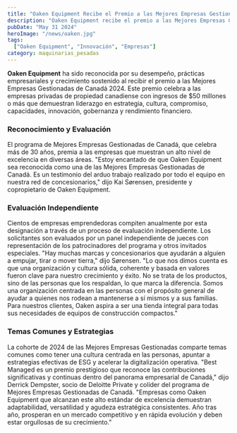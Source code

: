 ```yaml
---
title: "Oaken Equipment Recibe el Premio a las Mejores Empresas Gestionadas de Canadá 2024"
description: "Oaken Equipment recibe el premio a las Mejores Empresas Gestionadas de Canadá 2024, destacando su liderazgo en estrategia, cultura y rendimiento financiero."
pubDate: "May 31 2024"
heroImage: "/news/oaken.jpg"
tags:
  ["Oaken Equipment", "Innovación", "Empresas"]
category: maquinarias_pesadas
---
```

**Oaken Equipment** ha sido reconocida por su desempeño, prácticas empresariales y crecimiento sostenido al recibir el premio a las Mejores Empresas Gestionadas de Canadá 2024. Este premio celebra a las empresas privadas de propiedad canadiense con ingresos de $50 millones o más que demuestran liderazgo en estrategia, cultura, compromiso, capacidades, innovación, gobernanza y rendimiento financiero.
### Reconocimiento y Evaluación
El programa de Mejores Empresas Gestionadas de Canadá, que celebra más de 30 años, premia a las empresas que muestran un alto nivel de excelencia en diversas áreas. "Estoy encantado de que Oaken Equipment sea reconocida como una de las Mejores Empresas Gestionadas de Canadá. Es un testimonio del arduo trabajo realizado por todo el equipo en nuestra red de concesionarios," dijo Kai Sørensen, presidente y copropietario de Oaken Equipment.
### Evaluación Independiente
Cientos de empresas emprendedoras compiten anualmente por esta designación a través de un proceso de evaluación independiente. Los solicitantes son evaluados por un panel independiente de jueces con representación de los patrocinadores del programa y otros invitados especiales.
"Hay muchas marcas y concesionarios que ayudarán a alguien a empujar, tirar o mover tierra," dijo Sørensen. "Lo que nos dimos cuenta es que una organización y cultura sólida, coherente y basada en valores fueron clave para nuestro crecimiento y éxito. No se trata de los productos, sino de las personas que los respaldan, lo que marca la diferencia. Somos una organización centrada en las personas con el propósito general de ayudar a quienes nos rodean a mantenerse a sí mismos y a sus familias. Para nuestros clientes, Oaken aspira a ser una tienda integral para todas sus necesidades de equipos de construcción compactos."
### Temas Comunes y Estrategias
La cohorte de 2024 de las Mejores Empresas Gestionadas comparte temas comunes como tener una cultura centrada en las personas, apuntar a estrategias efectivas de ESG y acelerar la digitalización operativa. "Best Managed es un premio prestigioso que reconoce las contribuciones significativas y continuas dentro del panorama empresarial de Canadá," dijo Derrick Dempster, socio de Deloitte Private y colíder del programa de Mejores Empresas Gestionadas de Canadá. "Empresas como Oaken Equipment que alcanzan este alto estándar de excelencia demuestran adaptabilidad, versatilidad y agudeza estratégica consistentes. Año tras año, prosperan en un mercado competitivo y en rápida evolución y deben estar orgullosas de su crecimiento."
